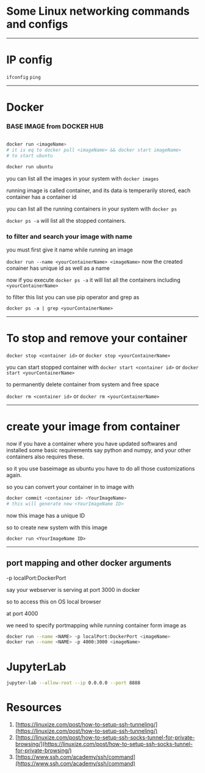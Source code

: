 # Some Linux networking commands and configs

---

# IP config

`ifconfig`
`ping`

---

# Docker

### BASE IMAGE from DOCKER HUB

```bash

docker run <imageName>
# it is eq to docker pull <imageName> && docker start imageName>
# to start ubuntu

docker run ubuntu

```

you can list all the images in your system with `docker images`

running image is called container, and its data is temperarily stored,
each container has a container id

you can list all the running containers in your system with `docker ps`

`docker ps -a` will list all the stopped containers.

### to filter and search your image with name

you must first give it name while running an image

`docker run --name <yourContainerName> <imageName>`
now the created conainer has unique id as well as a name

now if you execute `docker ps -a` it will list all the containers including `<yourContainerName>`

to filter this list you can use pip operator and grep as

`docker ps -a | grep <yourContainerName>`

---

# To stop and remove your container

`docker stop <container id>` or
`docker stop <yourContainerName>`

you can start stopped container with
`docker start <container id>` or
`docker start <yourContainerName>`

to permanently delete container from system and free space

`docker rm <container id>` or
`docker rm <yourContainerName>`

---

# create your image from container

now if you have a container where you have updated softwares and installed some basic requirements say python and numpy, and your other containers also requires these.

so it you use baseimage as ubuntu you have to do all those customizations again.

so you can convert your container in to image
with

```bash
docker commit <container id> <YourImageName>
# this will generate new <YourImageName ID>
```

now this image has a unique ID

so to create new system with this image

`docker run <YourImageName ID>`

---

## port mapping and other docker arguments

-p localPort:DockerPort

say your webserver is serving at port 3000 in docker

so to access this on OS local browser

at port 4000

we need to specify portmapping while running container form image as

```bash
docker run --name <NAME> -p localPort:DockerPort <imageName>
docker run --name <NAME> -p 4000:3000 <imageName>
```

# JupyterLab

```bash
jupyter-lab --allow-root --ip 0.0.0.0 --port 8888
```

# Resources

1. [https://linuxize.com/post/how-to-setup-ssh-tunneling/](https://linuxize.com/post/how-to-setup-ssh-tunneling/)
2. [https://linuxize.com/post/how-to-setup-ssh-socks-tunnel-for-private-browsing/](https://linuxize.com/post/how-to-setup-ssh-socks-tunnel-for-private-browsing/)
3. [https://www.ssh.com/academy/ssh/command](https://www.ssh.com/academy/ssh/command)
